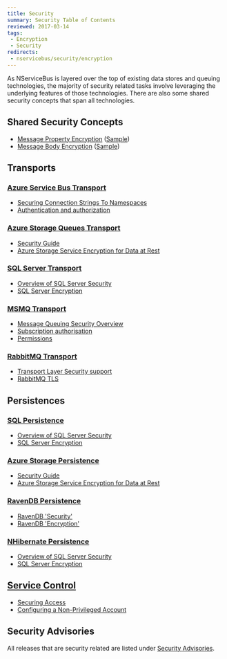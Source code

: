 ```yaml
---
title: Security
summary: Security Table of Contents
reviewed: 2017-03-14
tags:
 - Encryption
 - Security
redirects:
 - nservicebus/security/encryption
---
```


As NServiceBus is layered over the top of existing data stores and queuing technologies, the majority of security related tasks involve leveraging the underlying features of those technologies. There are also some shared security concepts that span all technologies.


## Shared Security Concepts

 * [Message Property Encryption](/nservicebus/security/property-encryption.md) ([Sample](/samples/encryption/basic-encryption/))
 * [Message Body Encryption](/nservicebus/security/body-encryption.md) ([Sample](/samples/encryption/message-body-encryption/))


## Transports


### [Azure Service Bus Transport](/nservicebus/azure-service-bus/)

 * [Securing Connection Strings To Namespaces](/nservicebus/azure-service-bus/securing-connection-strings.md)
 * [Authentication and authorization](https://docs.microsoft.com/en-us/azure/service-bus-messaging/service-bus-authentication-and-authorization)


### [Azure Storage Queues Transport](/nservicebus/azure-storage-queues/)

 * [Security Guide](https://docs.microsoft.com/en-us/azure/storage/storage-security-guide)
 * [Azure Storage Service Encryption for Data at Rest](https://docs.microsoft.com/en-us/azure/storage/storage-service-encryption)


### [SQL Server Transport](/nservicebus/sqlserver/)

 * [Overview of SQL Server Security](https://msdn.microsoft.com/en-us/library/bb669078.asp)
 * [SQL Server Encryption](https://msdn.microsoft.com/en-us/library/bb510663.aspx)


### [MSMQ Transport](/nservicebus/msmq/)

 * [Message Queuing Security Overview](https://technet.microsoft.com/en-us/library/cc771268.aspx)
 * [Subscription authorisation](/nservicebus/msmq/subscription-authorisation.md)
 * [Permissions](/nservicebus/msmq/#permissions)


### [RabbitMQ Transport](/nservicebus/rabbitmq/)

 * [Transport Layer Security support](/nservicebus/rabbitmq/connection-settings.md#transport-layer-security-support)
 * [RabbitMQ TLS](http://www.rabbitmq.com/ssl.html)


## Persistences


### [SQL Persistence](/nservicebus/sql-persistence/)

 * [Overview of SQL Server Security](https://msdn.microsoft.com/en-us/library/bb669078.aspx)
 * [SQL Server Encryption](https://msdn.microsoft.com/en-us/library/bb510663.aspx)


### [Azure Storage Persistence](/nservicebus/azure-storage-persistence/)

 * [Security Guide](https://docs.microsoft.com/en-us/azure/storage/storage-security-guide)
 * [Azure Storage Service Encryption for Data at Rest](https://docs.microsoft.com/en-us/azure/storage/storage-service-encryption)


### [RavenDB Persistence](/nservicebus/ravendb/)

 * [RavenDB 'Security'](https://ravendb.net/docs/search/latest/csharp?searchTerm=security)
 * [RavenDB 'Encryption'](https://ravendb.net/docs/search/latest/csharp?searchTerm=encryption)


### [NHibernate Persistence](/nservicebus/nhibernate/)

 * [Overview of SQL Server Security](https://msdn.microsoft.com/en-us/library/bb669078.aspx)
 * [SQL Server Encryption](https://msdn.microsoft.com/en-us/library/bb510663.aspx)


## [Service Control](/servicecontrol/)

 * [Securing Access](/servicecontrol/securing-servicecontrol.md)
 * [Configuring a Non-Privileged Account](/servicecontrol/configure-non-privileged-service-account.md)


## Security Advisories

All releases that are security related are listed under [Security Advisories](/security-advisories/).

